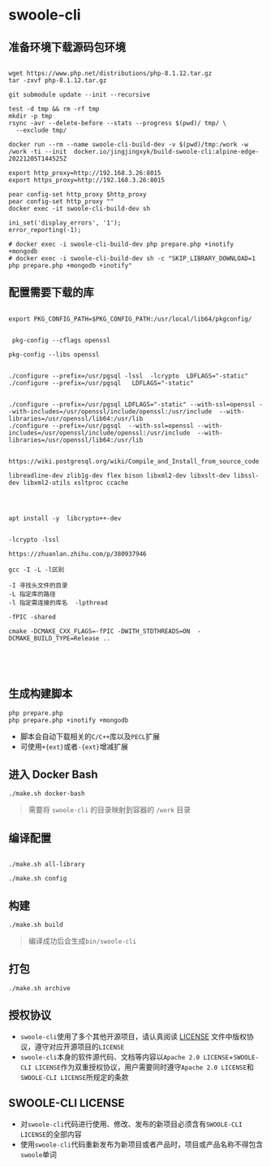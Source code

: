 # swoole-cli

## 准备环境下载源码包环境
```shell

wget https://www.php.net/distributions/php-8.1.12.tar.gz
tar -zxvf php-8.1.12.tar.gz

git submodule update --init --recursive

test -d tmp && rm -rf tmp
mkdir -p tmp
rsync -avr --delete-before --stats --progress $(pwd)/ tmp/ \
  --exclude tmp/

docker run --rm --name swoole-cli-build-dev -v $(pwd)/tmp:/work -w /work -ti --init  docker.io/jingjingxyk/build-swoole-cli:alpine-edge-20221205T144525Z

export http_proxy=http://192.168.3.26:8015
export https_proxy=http://192.168.3.26:8015

pear config-set http_proxy $http_proxy
pear config-set http_proxy ""
docker exec -it swoole-cli-build-dev sh

ini_set('display_errors', '1');
error_reporting(-1);

# docker exec -i swoole-cli-build-dev php prepare.php +inotify +mongodb
# docker exec -i swoole-cli-build-dev sh -c "SKIP_LIBRARY_DOWNLOAD=1 php prepare.php +mongodb +inotify"

```

## 配置需要下载的库
```shell

export PKG_CONFIG_PATH=$PKG_CONFIG_PATH:/usr/local/lib64/pkgconfig/


 pkg-config --cflags openssl

pkg-config --libs openssl


./configure --prefix=/usr/pgsql -lssl  -lcrypto  LDFLAGS="-static"
./configure --prefix=/usr/pgsql   LDFLAGS="-static"


./configure --prefix=/usr/pgsql LDFLAGS="-static" --with-ssl=openssl --with-includes=/usr/openssl/include/openssl:/usr/include  --with-libraries=/usr/openssl/lib64:/usr/lib
./configure --prefix=/usr/pgsql  --with-ssl=openssl --with-includes=/usr/openssl/include/openssl:/usr/include  --with-libraries=/usr/openssl/lib64:/usr/lib


https://wiki.postgresql.org/wiki/Compile_and_Install_from_source_code

libreadline-dev zlib1g-dev flex bison libxml2-dev libxslt-dev libssl-dev libxml2-utils xsltproc ccache




apt install -y  libcrypto++-dev


-lcrypto -lssl

https://zhuanlan.zhihu.com/p/380937946

gcc -I -L -l区别

-I 寻找头文件的目录
-L 指定库的路径
-l 指定需连接的库名  -lpthread

-fPIC -shared

cmake -DCMAKE_CXX_FLAGS=-fPIC -DWITH_STDTHREADS=ON  -DCMAKE_BUILD_TYPE=Release ..





```
## 生成构建脚本

```shell
php prepare.php
php prepare.php +inotify +mongodb
```

* 脚本会自动下载相关的`C/C++`库以及`PECL`扩展
* 可使用`+{ext}`或者`-{ext}`增减扩展

## 进入 Docker Bash

```shell
./make.sh docker-bash
```

> 需要将 `swoole-cli` 的目录映射到容器的 `/work` 目录

## 编译配置

```shell

./make.sh all-library

./make.sh config
```

## 构建

```shell
./make.sh build
```

> 编译成功后会生成`bin/swoole-cli`

## 打包

```shell
./make.sh archive
```

## 授权协议

* `swoole-cli`使用了多个其他开源项目，请认真阅读 [LICENSE](bin/LICENSE) 文件中版权协议，遵守对应开源项目的`LICENSE`
* `swoole-cli`本身的软件源代码、文档等内容以`Apache 2.0 LICENSE`+`SWOOLE-CLI LICENSE`作为双重授权协议，用户需要同时遵守`Apache 2.0 LICENSE`和`SWOOLE-CLI LICENSE`所规定的条款

## SWOOLE-CLI LICENSE

* 对`swoole-cli`代码进行使用、修改、发布的新项目必须含有`SWOOLE-CLI LICENSE`的全部内容
* 使用`swoole-cli`代码重新发布为新项目或者产品时，项目或产品名称不得包含`swoole`单词
